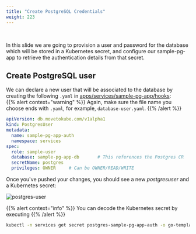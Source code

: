 ```yaml
---
title: "Create PostgreSQL Credentials"
weight: 223
---
```

</br>

In this slide we are going to provision a user and password for the database which will be stored in a Kubernetes secret, and configure our sample-pg-app to retrieve the authentication details from that secret.

## Create PostgreSQL user

We can declare a new user that will be associated to the database by creating the following `.yaml` in [apps/services/sample-pg-app/hooks](https://github.com/Tom-HA/k8s-operators-workshop/tree/main/apps/services/sample-pg-app/hooks):  
{{% alert context="warning" %}}
Again, make sure the file name you choose ends with `.yaml`, for example, `database-user.yaml`.
{{% /alert %}}

```yaml
apiVersion: db.movetokube.com/v1alpha1
kind: PostgresUser
metadata:
  name: sample-pg-app-auth
  namespace: services
spec:
  role: sample-user
  database: sample-pg-app-db       # This references the Postgres CR
  secretName: postgres
  privileges: OWNER     # Can be OWNER/READ/WRITE
```

Once you've pushed your changes, you should see a new _postgresuser_ and a Kubernetes secret:

![postgres-user](./images/postgres-user.png "postgres-user")

{{% alert context="info" %}}
You can decode the Kubernetes secret by executing
{{% /alert %}}

```sh
kubectl -n services get secret postgres-sample-pg-app-auth -o go-template='{{range $k,$v := .data}}{{printf "%s: " $k}}{{$v | base64decode}}{{"\n"}}{{end}}'
```
